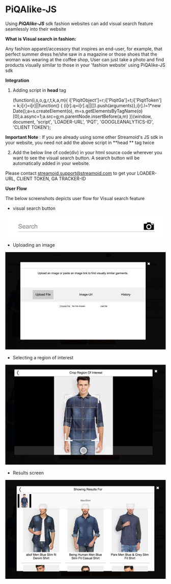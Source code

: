 
**PiQAlike-JS**
===============

Using ***PiQAlike-JS*** sdk fashion websites can add visual search feature seamlessly into their website
 
   **What is Visual search in fashion:**
 
Any fashion apparel/accessory that inspires an end-user, for example, that perfect summer dress he/she saw in a magazine or those shoes that the woman was wearing at the coffee shop, User can just take a photo and find products visually similar to those in your 'fashion website' using PiQAlike-JS sdk

  **Integration**
  

 1) Adding script in **head** tag


    (function(i,s,o,g,r,t,k,a,m){
     i['PiqitObject']=r;i['PiqitGa']=t;i['PiqitToken'] = k;i[r]=i[r]||function() {
     (i[r].q=i[r].q||[]).push(arguments)},i[r].l=1*new Date();a=s.createElement(o),
     m=s.getElementsByTagName(o)[0];a.async=1;a.src=g;m.parentNode.insertBefore(a,m)
     })(window, document, 'script', 'LOADER-URL', 'PQT', 'GOOGLEANALYTICS-ID', 'CLIENT TOKEN');

  **Important Note** : If you are already using some other Streamoid's JS sdk in your website, you need not add the above script in **head ** tag twice

 2) Add the below line of code(div) in your html source code wherever you want to see the visual search button. A search button will be automatically added in your website. 
    
     <div class="streamoid_sdk streamoid-camera-button" data-token="CLIENT TOKEN" data-service="camera" data-function="initialize"></div>

Please contact streamoid.support@streamoid.com to get your LOADER-URL, CLIENT TOKEN, GA TRACKER-ID

**User Flow**

The below screenshots depicts user flow for Visual search feature
 

 - visual search button

![](screenshots/click%26find-1.png)
     
 - Uploading an image
 
![](screenshots/click%26find-2.png)

 - Selecting a region of interest
 
 ![](screenshots/click%26find-3.png)

 - Results screen
 
 ![](screenshots/click%26find-4.png)

